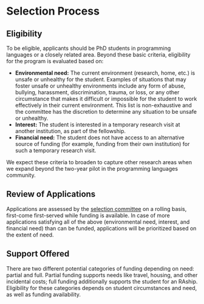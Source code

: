 # Selection Process

## Eligibility

To be eligible, applicants should be PhD students in programming languages or a closely related area. Beyond these basic criteria, eligibility for the program is evaluated based on:
- **Environmental need:** The current environment (research, home, etc.) is unsafe or unhealthy for the student. Examples of situations that may foster unsafe or unhealthy environments include any form of abuse, bullying, harassment, discrimination, trauma, or loss, or any other circumstance that makes it difficult or impossible for the student to work effectively in their current environment. This list is non-exhaustive and the committee has the discretion to determine any situation to be unsafe or unhealthy.
- **Interest:** The student is interested in a temporary research visit at another institution, as part of the fellowship.
- **Financial need:** The student does not have access to an alternative source of funding (for example, funding from their own institution) for such a temporary research visit.

We expect these criteria to broaden to capture other research areas when we expand beyond the two-year pilot in the programming languages community.

## Review of Applications

Applications are assessed by the [selection committee](people) on a rolling basis, first-come first-served while funding is available. In case of more applications satisfying all of the above (environmental need, interest, and financial need) than can be funded, applications will be prioritized based on the extent of need.

## Support Offered

There are two different potential categories of funding depending on need: partial and full. Partial funding supports needs like travel, housing, and other incidental costs; full funding additionally supports the student for an RAship. Eligibility for these categories depends on student circumstances and need, as well as funding availability.
